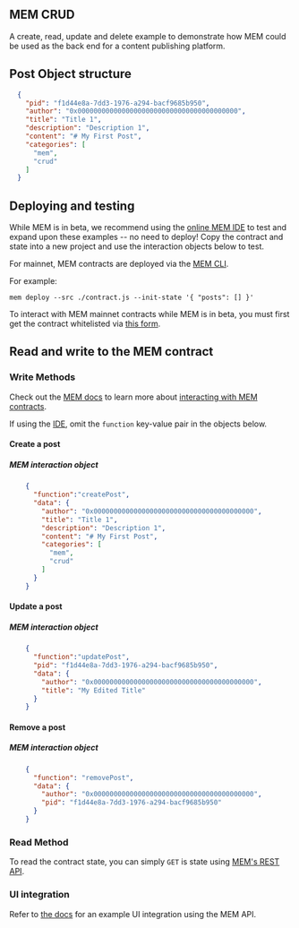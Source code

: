 ## MEM CRUD

A create, read, update and delete example to demonstrate how MEM could be used as the back end for a content publishing platform.

## Post Object structure
```json
  {
    "pid": "f1d44e8a-7dd3-1976-a294-bacf9685b950",
    "author": "0x0000000000000000000000000000000000000000",
    "title": "Title 1",
    "description": "Description 1",
    "content": "# My First Post",
    "categories": [
      "mem",
      "crud"
    ]
  }
```
## Deploying and testing

While MEM is in beta, we recommend using the [online MEM IDE](https://mem.tech/ide) to test and expand upon these examples -- no need to deploy! Copy the contract and state into a new project and use the interaction objects below to test.

For mainnet, MEM contracts are deployed via the [MEM CLI](https://docs.mem.tech/mem-cli/function-deployment).

For example:

```mem deploy --src ./contract.js --init-state '{ "posts": [] }'```

To interact with MEM mainnet contracts while MEM is in beta, you must first get the contract whitelisted via [this form](https://docs.google.com/forms/u/1/d/e/1FAIpQLSfRB95cZzGyy3IRmsMwjHx7gweywmybptBU0XbUb2GZumwaKA/viewform?usp=send_form).

## Read and write to the MEM contract

### Write Methods

Check out the [MEM docs](https://docs.mem.tech/) to learn more about [interacting with MEM contracts](https://docs.mem.tech/mem-api/write-operations).

If using the [IDE](https://mem.tech/ide), omit the `function` key-value pair in the objects below.

#### Create a post

##### MEM interaction object
```json
    {
      "function":"createPost",
      "data": {
        "author": "0x0000000000000000000000000000000000000000",
        "title": "Title 1",
        "description": "Description 1",
        "content": "# My First Post",
        "categories": [
          "mem",
          "crud"
        ]
      }
    }
```
#### Update a post

##### MEM interaction object
```json
    {
      "function":"updatePost",
      "pid": "f1d44e8a-7dd3-1976-a294-bacf9685b950",
      "data": {
        "author": "0x0000000000000000000000000000000000000000",
        "title": "My Edited Title" 
      }
    }
```

#### Remove a post

##### MEM interaction object
```json
    {
      "function": "removePost",
      "data": {
        "author": "0x0000000000000000000000000000000000000000",
        "pid": "f1d44e8a-7dd3-1976-a294-bacf9685b950"
      }
    }
```

### Read Method

To read the contract state, you can simply `GET` is state using [MEM's REST API](https://docs.mem.tech/mem-api/read-operations).

### UI integration

Refer to [the docs](https://docs.mem.tech/examples/simple-pastebin-clone#ui-writing-a-paste) for an example UI integration using the MEM API.
